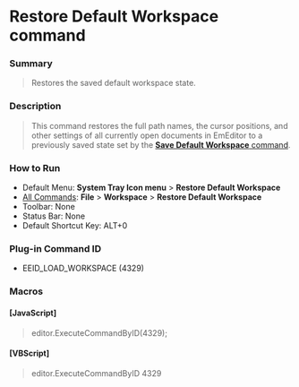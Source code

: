 # Restore Default Workspace command

### Summary

> Restores the saved default workspace state.

### Description

> This command restores the full path names, the cursor positions, and other settings of all currently open documents in EmEditor to a previously saved
> state set by the [**Save Default Workspace** command](save_workspace).

### How to Run

- Default Menu: **System Tray Icon menu** \> **Restore Default Workspace**
- [All Commands](../tools/all_commands): **File** \> **Workspace**
\> **Restore Default Workspace**
- Toolbar: None
- Status Bar: None
- Default Shortcut Key: ALT+0

### Plug-in Command ID

- EEID\_LOAD\_WORKSPACE (4329)

### Macros

#### \[JavaScript\]

> editor.ExecuteCommandByID(4329);

#### \[VBScript\]

> editor.ExecuteCommandByID 4329